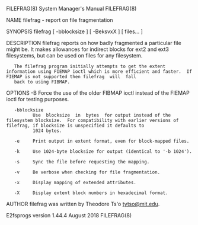 FILEFRAG(8)                                                                      System Manager's Manual                                                                      FILEFRAG(8)

NAME
       filefrag - report on file fragmentation

SYNOPSIS
       filefrag [ -bblocksize ] [ -BeksvxX ] [ files...  ]

DESCRIPTION
       filefrag  reports  on  how  badly  fragmented a particular file might be.  It makes allowances for indirect blocks for ext2 and ext3 filesystems, but can be used on files for any
       filesystem.

       The filefrag program initially attempts to get the extent information using FIEMAP ioctl which is more efficient and faster.  If FIEMAP is not supported then filefrag  will  fall
       back to using FIBMAP.

OPTIONS
       -B     Force the use of the older FIBMAP ioctl instead of the FIEMAP ioctl for testing purposes.

       -bblocksize
              Use  blocksize  in  bytes  for output instead of the filesystem blocksize.  For compatibility with earlier versions of filefrag, if blocksize is unspecified it defaults to
              1024 bytes.

       -e     Print output in extent format, even for block-mapped files.

       -k     Use 1024-byte blocksize for output (identical to '-b 1024').

       -s     Sync the file before requesting the mapping.

       -v     Be verbose when checking for file fragmentation.

       -x     Display mapping of extended attributes.

       -X     Display extent block numbers in hexadecimal format.

AUTHOR
       filefrag was written by Theodore Ts'o <tytso@mit.edu>.

E2fsprogs version 1.44.4                                                               August 2018                                                                            FILEFRAG(8)
